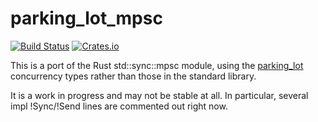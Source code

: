 parking_lot_mpsc
================

[![Build Status](https://travis-ci.org/infincia/parking_lot_mpsc.svg?branch=master)](https://travis-ci.org/infincia/parking_lot_mpsc) [![Crates.io](https://img.shields.io/crates/v/parking_lot_mpsc.svg)](https://crates.io/crates/parking_lot_mpsc)

This is a port of the Rust std::sync::mpsc module, using the [parking_lot](https://crates.io/crates/parking_lot)
concurrency types rather than those in the standard library.

It is a work in progress and may not be stable at all. In particular, several
impl !Sync/!Send lines are commented out right now.

